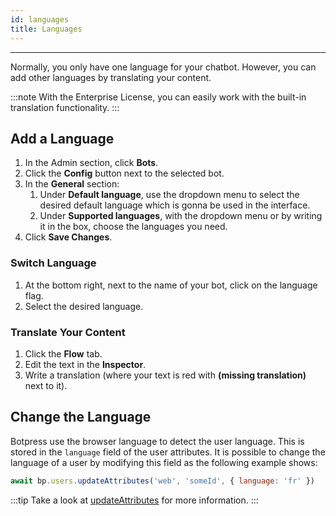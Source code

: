 ```yaml
---
id: languages
title: Languages
---
```


---------------

Normally, you only have one language for your chatbot. However, you can add other languages by translating your content. 

:::note
With the Enterprise License, you can easily work with the built-in translation functionality.
:::

## Add a Language

1. In the Admin section, click **Bots**.
2. Click the **Config** button next to the selected bot.
3. In the **General** section:
    1. Under **Default language**, use the dropdown menu to select the desired default language which is gonna be used in the interface.
    2. Under **Supported languages**, with the dropdown menu or by writing it in the box, choose the languages you need.
4. Click **Save Changes**.

### Switch Language

1. At the bottom right, next to the name of your bot, click on the language flag.
2. Select the desired language.

### Translate Your Content

1. Click the **Flow** tab.
2. Edit the text in the **Inspector**.
4. Write a translation (where your text is red with **(missing translation)** next to it).


## Change the Language

Botpress use the browser language to detect the user language. This is stored in the `language` field of the user attributes. It is possible to change the language of a user by modifying this field as the following example shows:

```js
await bp.users.updateAttributes('web', 'someId', { language: 'fr' })
```

:::tip
Take a look at [updateAttributes](https://botpress.com/reference/modules/_botpress_sdk_.users.html#updateattributes) for more information.
:::
